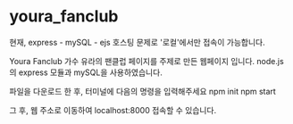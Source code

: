 # youra_fanclub
현재, express - mySQL - ejs 호스팅 문제로 '로컬'에서만 접속이 가능합니다.

Youra Fanclub
가수 유라의 팬클럽 페이지를 주제로 만든 웹페이지 입니다.
node.js의 express 모듈과 mySQL을 사용하였습니다.

파일을 다운로드 한 후, 터미널에 다음의 명령을 입력해주세요
npm init
npm start

그 후, 웹 주소로 이동하여 localhost:8000 접속할 수 있습니다.
